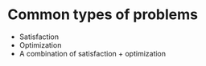 # Common types of problems

- Satisfaction
- Optimization
- A combination of satisfaction + optimization
